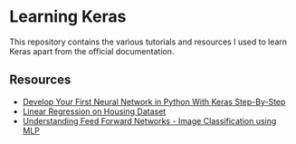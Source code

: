 # Learning Keras

This repository contains the various tutorials and resources I used to learn Keras apart from the official documentation.

## Resources
- [Develop Your First Neural Network in Python With Keras Step-By-Step](https://machinelearningmastery.com/tutorial-first-neural-network-python-keras/)
- [Linear Regression on Housing Dataset](https://www.learnopencv.com/deep-learning-using-keras-the-basics/)
- [Understanding Feed Forward Networks - Image Classification using MLP](https://www.learnopencv.com/understanding-feedforward-neural-networks/)
